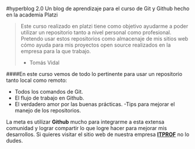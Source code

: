 #hyperblog 2.0
Un blog de aprendizaje para el curso de Git y Github hecho en la academia Platzi
>Este curso realizado en platzi tiene como objetivo ayudarme a poder utilizar un repositorio tanto a nivel personal como profesional. Pretendo usar estos repositorios como almacenaje de mis sitios web cómo ayuda para mis proyectos open source realizados en la empresa para la que trabajo.
> - Tomás Vidal

####En este curso vemos de todo lo pertinente para usar un repositorio tanto local como remoto:
- Todos los comandos de Git.
- El flujo de trabajo en Github.
- El verdadero amor por las buenas prácticas.
-Tips para mejorar el manejo de los repositorios.

La meta es utilizar **Github** mucho para integrarme a esta extensa comunidad y lograr compartir lo que logre hacer para mejorar mis desarrollos. Si quieres visitar el sitio web de nuestra empresa [**ITPROF**](https://www.itprof.com.co/ "ITPROF") no lo dudes.